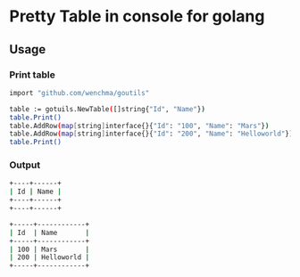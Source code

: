# Pretty Table in console for golang

## Usage


### Print table

```bash
import "github.com/wenchma/goutils"

table := gotuils.NewTable([]string{"Id", "Name"})
table.Print()
table.AddRow(map[string]interface{}{"Id": "100", "Name": "Mars"})
table.AddRow(map[string]interface{}{"Id": "200", "Name": "Helloworld"})
table.Print()
```

### Output

```bash
+----+------+
| Id | Name |
+----+------+
+----+------+

+-----+------------+
| Id  | Name       |
+-----+------------+
| 100 | Mars       |
| 200 | Helloworld |
+-----+------------+
```
